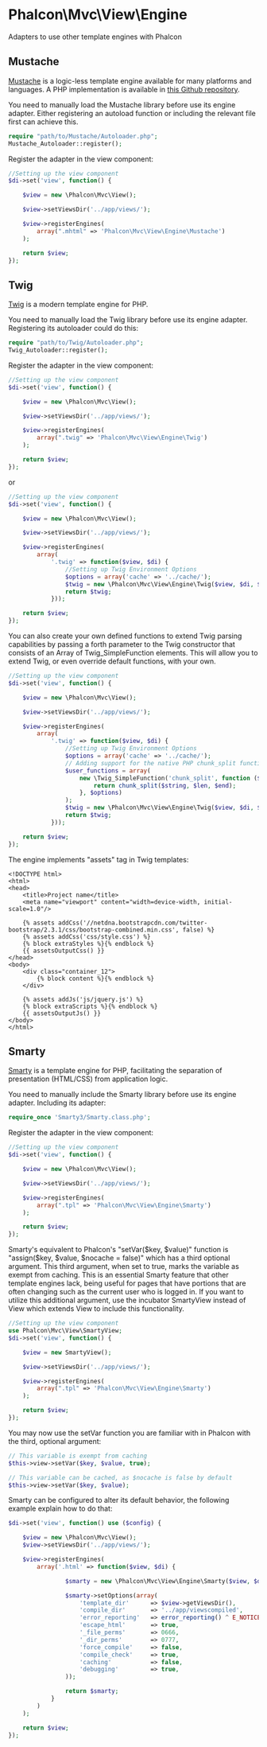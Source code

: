 Phalcon\Mvc\View\Engine
=======================

Adapters to use other template engines with Phalcon

Mustache
--------
[Mustache](https://github.com/bobthecow/mustache.php) is a logic-less template engine available
for many platforms and languages. A PHP implementation is available in
[this Github repository](https://github.com/bobthecow/mustache.php).

You need to manually load the Mustache library before use its engine adapter. Either registering
an autoload function or including the relevant file first can achieve this.

```php
require "path/to/Mustache/Autoloader.php";
Mustache_Autoloader::register();
```

Register the adapter in the view component:

```php
//Setting up the view component
$di->set('view', function() {

    $view = new \Phalcon\Mvc\View();

    $view->setViewsDir('../app/views/');

    $view->registerEngines(
		array(".mhtml" => 'Phalcon\Mvc\View\Engine\Mustache')
	);

    return $view;
});
```

Twig
----
[Twig](http://twig.sensiolabs.org/) is a modern template engine for PHP.

You need to manually load the Twig library before use its engine adapter. Registering its autoloader could do this:

```php
require "path/to/Twig/Autoloader.php";
Twig_Autoloader::register();
```
Register the adapter in the view component:

```php
//Setting up the view component
$di->set('view', function() {

    $view = new \Phalcon\Mvc\View();

    $view->setViewsDir('../app/views/');

    $view->registerEngines(
		array(".twig" => 'Phalcon\Mvc\View\Engine\Twig')
	);

    return $view;
});
```

or

```php
//Setting up the view component
$di->set('view', function() {

    $view = new \Phalcon\Mvc\View();

    $view->setViewsDir('../app/views/');

    $view->registerEngines(
        array(
            '.twig' => function($view, $di) {
                //Setting up Twig Environment Options
                $options = array('cache' => '../cache/');
                $twig = new \Phalcon\Mvc\View\Engine\Twig($view, $di, $options);
                return $twig;
            }));

    return $view;
});
```

You can also create your own defined functions to extend Twig parsing capabilities by passing a forth parameter to the Twig constructor that consists of an Array of Twig_SimpleFunction elements. This will allow you to extend Twig, or even override default functions, with your own.

```php
//Setting up the view component
$di->set('view', function() {

    $view = new \Phalcon\Mvc\View();

    $view->setViewsDir('../app/views/');

    $view->registerEngines(
        array(
            '.twig' => function($view, $di) {
                //Setting up Twig Environment Options
                $options = array('cache' => '../cache/');
                // Adding support for the native PHP chunk_split function
                $user_functions = array(
		            new \Twig_SimpleFunction('chunk_split', function ($string, $len = 76, $end = "\r\n") use ($di) {
		                return chunk_split($string, $len, $end);
		            }, $options)
		        );
                $twig = new \Phalcon\Mvc\View\Engine\Twig($view, $di, $options, $user_functions);
                return $twig;
            }));

    return $view;
});
```

The engine implements "assets" tag in Twig templates:

```django
<!DOCTYPE html>
<html>
<head>
    <title>Project name</title>
    <meta name="viewport" content="width=device-width, initial-scale=1.0"/>

    {% assets addCss('//netdna.bootstrapcdn.com/twitter-bootstrap/2.3.1/css/bootstrap-combined.min.css', false) %}
    {% assets addCss('css/style.css') %}
    {% block extraStyles %}{% endblock %}
    {{ assetsOutputCss() }}
</head>
<body>
    <div class="container_12">
        {% block content %}{% endblock %}
    </div>

    {% assets addJs('js/jquery.js') %}
    {% block extraScripts %}{% endblock %}
    {{ assetsOutputJs() }}
</body>
</html>
```

Smarty
------
[Smarty](http://www.smarty.net/) is a template engine for PHP, facilitating the separation of presentation
(HTML/CSS) from application logic.

You need to manually include the Smarty library before use its engine adapter. Including its adapter:

```php
require_once 'Smarty3/Smarty.class.php';
```

Register the adapter in the view component:

```php
//Setting up the view component
$di->set('view', function() {

    $view = new \Phalcon\Mvc\View();

    $view->setViewsDir('../app/views/');

    $view->registerEngines(
		array(".tpl" => 'Phalcon\Mvc\View\Engine\Smarty')
	);

    return $view;
});
```

Smarty's equivalent to Phalcon's "setVar($key, $value)" function is "assign($key, $value, $nocache = false)" which has a third optional argument. This third argument, when set to true, marks the variable as exempt from caching. This is an essential Smarty feature that other template engines lack, being useful for pages that have portions that are often changing such as the current user who is logged in. If you want to utilize this additional argument, use the incubator SmartyView instead of View which extends View to include this functionality.

```php
//Setting up the view component
use Phalcon\Mvc\View\SmartyView;
$di->set('view', function() {

    $view = new SmartyView();

    $view->setViewsDir('../app/views/');

    $view->registerEngines(
		array(".tpl" => 'Phalcon\Mvc\View\Engine\Smarty')
	);

    return $view;
});
```

You may now use the setVar function you are familiar with in Phalcon with the third, optional argument:

```php
// This variable is exempt from caching
$this->view->setVar($key, $value, true);

// This variable can be cached, as $nocache is false by default
$this->view->setVar($key, $value);
```

Smarty can be configured to alter its default behavior, the following example explain how to do that:

```php
$di->set('view', function() use ($config) {

	$view = new \Phalcon\Mvc\View();
	$view->setViewsDir('../app/views/');

	$view->registerEngines(
		array('.html' => function($view, $di) {

				$smarty = new \Phalcon\Mvc\View\Engine\Smarty($view, $di);

				$smarty->setOptions(array(
					'template_dir'		=> $view->getViewsDir(),
					'compile_dir'		=> '../app/viewscompiled',
					'error_reporting'	=> error_reporting() ^ E_NOTICE,
					'escape_html'		=> true,
					'_file_perms'		=> 0666,
					'_dir_perms'		=> 0777,
					'force_compile'		=> false,
					'compile_check'		=> true,
					'caching'			=> false,
					'debugging'			=> true,
				));

				return $smarty;
			}
		)
	);

	return $view;
});
```
